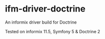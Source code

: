 # ifm-driver-doctrine

An informix driver build for Doctrine

Tested on informix 11.5, Symfony 5 & Doctrine 2 
